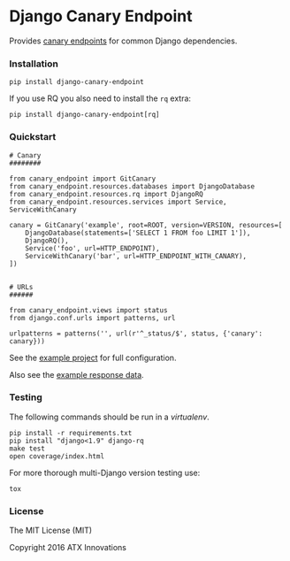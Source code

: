 Django Canary Endpoint
======================

Provides [canary endpoints](http://byterot.blogspot.com/2014/11/health-endpoint-in-api-design-slippery-rest-api-design-canary-endpoint-hysterix-asp-net-web-api.html)
for common Django dependencies.


### Installation

    pip install django-canary-endpoint

If you use RQ you also need to install the `rq` extra:

    pip install django-canary-endpoint[rq]


### Quickstart

```
# Canary
########

from canary_endpoint import GitCanary
from canary_endpoint.resources.databases import DjangoDatabase
from canary_endpoint.resources.rq import DjangoRQ
from canary_endpoint.resources.services import Service, ServiceWithCanary

canary = GitCanary('example', root=ROOT, version=VERSION, resources=[
    DjangoDatabase(statements=['SELECT 1 FROM foo LIMIT 1']),
    DjangoRQ(),
    Service('foo', url=HTTP_ENDPOINT),
    ServiceWithCanary('bar', url=HTTP_ENDPOINT_WITH_CANARY),
])


# URLs
######

from canary_endpoint.views import status
from django.conf.urls import patterns, url

urlpatterns = patterns('', url(r'^_status/$', status, {'canary': canary}))
```

See the [example project](./tests/projects/example.py) for full configuration.

Also see the [example response data](./tests/fixtures/ok.json).


### Testing

The following commands should be run in a _virtualenv_.

    pip install -r requirements.txt
    pip install "django<1.9" django-rq
    make test
    open coverage/index.html

For more thorough multi-Django version testing use:

    tox


### License

The MIT License (MIT)

Copyright 2016 ATX Innovations
